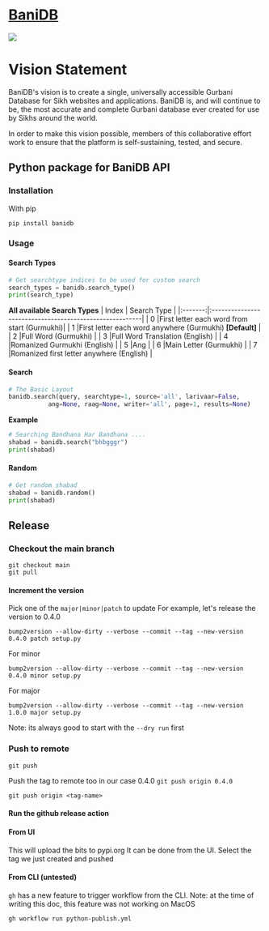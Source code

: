# [BaniDB](https://pypi.org/user/KhalisFoundation/)
[![](bdb.svg)](http://banidb.com)

# Vision Statement

BaniDB's vision is to create a single, universally accessible Gurbani Database for Sikh websites and applications. BaniDB is, and will continue to be, the most accurate and complete Gurbani database ever created for use by Sikhs around the world.

In order to make this vision possible, members of this collaborative effort work to ensure that the platform is self-sustaining, tested, and secure.

## Python package for BaniDB API

### Installation
With pip
```
pip install banidb
```

### **Usage**

#### **Search Types**
```python
# Get searchtype indices to be used for custom search
search_types = banidb.search_type()
print(search_type)
```

**All available Search Types**
| Index   | Search Type                                             |
|:-------:|:--------------------------------------------------------|
|    0    |First letter each word from start (Gurmukhi)|
|    1    |First letter each word anywhere (Gurmukhi) **[Default]** |
|    2    |Full Word (Gurmukhi)                                     |
|    3    |Full Word Translation (English)                          |
|    4    |Romanized Gurmukhi (English)                             |
|    5    |Ang                                                      |
|    6    |Main Letter (Gurmukhi)                                   |
|    7    |Romanized first letter anywhere (English)                |


#### **Search**

```python
# The Basic Layout
banidb.search(query, searchtype=1, source='all', larivaar=False,
           ang=None, raag=None, writer='all', page=1, results=None)
```

**Example**
```python
# Searching Bandhana Har Bandhana ....
shabad = banidb.search("bhbgggr")
print(shabad)
```

#### **Random**
```python
# Get random shabad
shabad = banidb.random()
print(shabad)
```

## Release
### Checkout the main branch
``` 
git checkout main
git pull
```

#### Increment the version 

Pick one of the `major|minor|patch` to update 
For example, let's release the version to 0.4.0

```
bump2version --allow-dirty --verbose --commit --tag --new-version 0.4.0 patch setup.py
```

For minor
``` 
bump2version --allow-dirty --verbose --commit --tag --new-version 0.4.0 minor setup.py

```

For major
```  
bump2version --allow-dirty --verbose --commit --tag --new-version 1.0.0 major setup.py

```

Note: its always good to start with the `--dry run` first

### Push to remote
```
git push

```
Push the tag to remote too
in our case 0.4.0 `git push origin 0.4.0`
```
git push origin <tag-name>
```

#### Run the github release action

#### From UI
This will upload the bits to pypi.org
It can be done from the UI. Select the tag we just created and pushed

#### From CLI (untested)
`gh` has a new feature to trigger workflow from the CLI. 
Note: at the time of writing this doc, this feature was not working on MacOS 
``` 
gh workflow run python-publish.yml
```

